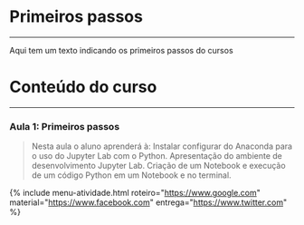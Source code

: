 # Primeiros passos
----
Aqui tem um texto indicando os primeiros passos do cursos  

  

# Conteúdo do curso
----
### **Aula 1:** Primeiros passos
> Nesta aula o aluno aprenderá à:
> Instalar configurar do Anaconda para o uso do Jupyter Lab com o Python.
> Apresentação do ambiente de desenvolvimento Jupyter Lab.
> Criação de um Notebook e execução de um código Python em um Notebook e no terminal. 

{% include menu-atividade.html 
    roteiro="https://www.google.com" 
    material="https://www.facebook.com" 
    entrega="https://www.twitter.com" 
%}
